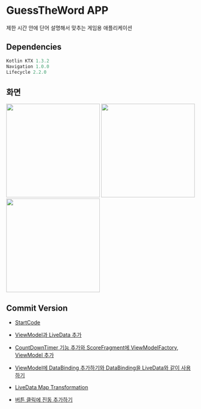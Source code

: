 # GuessTheWord APP

제한 시간 안에 단어 설명해서 맞추는 게임용 애플리케이션

## Dependencies
```gradle
Kotlin KTX 1.3.2
Navigation 1.0.0
Lifecycle 2.2.0
```

## 화면
<p>
<img src="https://user-images.githubusercontent.com/29828988/117141700-d0fa9380-ade9-11eb-93f5-e789affbe235.jpg" width="250">
<img src="https://user-images.githubusercontent.com/29828988/117141730-d6f07480-ade9-11eb-9369-4728dddd430e.jpg" width="250">
<img src="https://user-images.githubusercontent.com/29828988/117141735-d821a180-ade9-11eb-9de2-db871c155479.jpg" width="250">
</p>


## Commit Version

* [StartCode]( https://github.com/ChaMinZi/Android_Basic_Sample/tree/6338bab0f0e576cfd653c4f17d2dca1eb1599f7e )

* [ViewModel과 LiveData 추가](https://github.com/ChaMinZi/Android_Basic_Sample/tree/7ced4aa373d22fa0b63986fce368e97a0900af4f)

* [CountDownTimer 기능 추가와 ScoreFragment에 ViewModelFactory, ViewModel 추가](https://github.com/ChaMinZi/Android_Basic_Sample/tree/764f27a03f8f79b94dd4ba49f431df533a05f7e2)

* [ViewModel에 DataBinding 추가하기와 DataBinding을 LiveData와 같이 사용하기](https://github.com/ChaMinZi/Android_Basic_Sample/tree/4e5b6a10bf4de7e4bf9df6816c3a506c7053c025)

* [LiveData Map Transformation](https://github.com/ChaMinZi/Android_Basic_Sample/tree/f21eaff8052839cecc98f33d42784ef68723618b)

* [버튼 클릭에 진동 추가하기](https://github.com/ChaMinZi/Android_Basic_Sample/tree/0060ffd1d998e2b5e601872b4f68dac266a98ed0)
